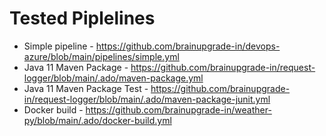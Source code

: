 # Tested Piplelines
- Simple pipeline - https://github.com/brainupgrade-in/devops-azure/blob/main/pipelines/simple.yml
- Java 11 Maven Package - https://github.com/brainupgrade-in/request-logger/blob/main/.ado/maven-package.yml
- Java 11 Maven Package Test - https://github.com/brainupgrade-in/request-logger/blob/main/.ado/maven-package-junit.yml
- Docker build - https://github.com/brainupgrade-in/weather-py/blob/main/.ado/docker-build.yml